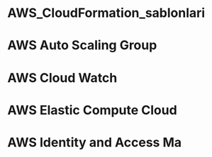 # AWS_CloudFormation_sablonlari
# AWS Auto Scaling Group
# AWS Cloud Watch
# AWS Elastic Compute Cloud
# AWS Identity and Access Ma